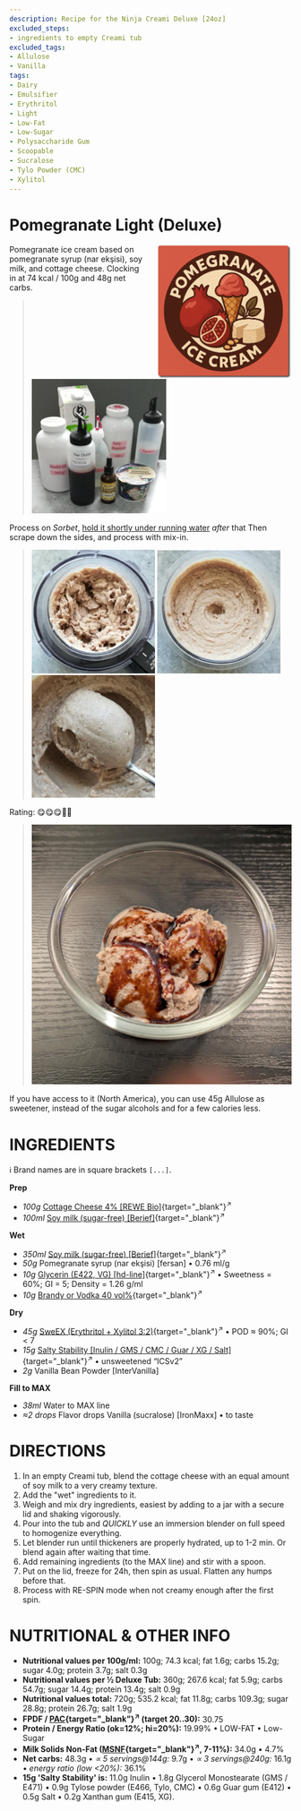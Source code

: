 ```yaml
---
description: Recipe for the Ninja Creami Deluxe [24oz]
excluded_steps:
- ingredients to empty Creami tub
excluded_tags:
- Allulose
- Vanilla
tags:
- Dairy
- Emulsifier
- Erythritol
- Light
- Low-Fat
- Low-Sugar
- Polysaccharide Gum
- Scoopable
- Sucralose
- Tylo Powder (CMC)
- Xylitol
---
```

# Pomegranate Light (Deluxe)
<img style="float: right; margin-left: 1.5em;" width=240 alt="Logo" src="logo-pomegranate-light.png" />

Pomegranate ice cream based on pomegranate syrup (nar ekşisi), soy milk, and cottage cheese. Clocking in at 74 kcal / 100g and 48g net carbs.

> <img width=240 alt="Ingredients" src="Pomegranate-Light_2025-07-16_1.jpg" class="zoomable" />

Process on *Sorbet*, [hold it shortly under running water](https://jhermann.github.io/ice-creamery/info/tips%2Btricks/#handling-of-icy-sides-bottom) *after* that
Then scrape down the sides, and process with mix-in.

> <img width=220 alt="Spun Ice Cream" src="Pomegranate-Light_2025-07-17_1.jpg" class="zoomable" />
> <img width=220 alt="After Mix-in" src="Pomegranate-Light_2025-07-17_2.jpg" class="zoomable" />
> <img width=220 alt="Scooped" src="Pomegranate-Light_2025-07-17_3.jpg" class="zoomable" />

Rating: 😋😋😋🔴🔴

> <img width=480 alt="Served" src="Pomegranate-Light_2025-07-17_4.jpg" class="zoomable" />

If you have access to it (North America), you can use 45g Allulose as sweetener,
instead of the sugar alcohols and for a few calories less.

# INGREDIENTS

ℹ️ Brand names are in square brackets `[...]`.

**Prep**

  - _100g_ [Cottage Cheese 4% \[REWE Bio\]](/ice-creamery/info/ingredients/#cottage-cheese){target="_blank"}<sup>↗</sup>
  - _100ml_ [Soy milk (sugar-free) \[Berief\]](/ice-creamery/info/ingredients/#soy-milk){target="_blank"}<sup>↗</sup>

**Wet**

  - _350ml_ [Soy milk (sugar-free) \[Berief\]](/ice-creamery/info/ingredients/#soy-milk){target="_blank"}<sup>↗</sup>
  - _50g_ Pomegranate syrup (nar ekşisi) [fersan] • 0.76 ml/g
  - _10g_ [Glycerin (E422, VG) \[hd-line\]](/ice-creamery/info/ingredients/#vegetable-glycerin-glycerol-vg-e422){target="_blank"}<sup>↗</sup> • Sweetness = 60%; GI = 5; Density = 1.26 g/ml
  - _10g_ [Brandy or Vodka 40 vol%](/ice-creamery/info/ingredients/#alcohol-ethanol){target="_blank"}<sup>↗</sup>

**Dry**

  - _45g_ [SweEX (Erythritol + Xylitol 3:2)](/ice-creamery/info/ingredients/#sweex-erythritol-xylitol-blend){target="_blank"}<sup>↗</sup> • POD ≈ 90%; GI < 7
  - _15g_ [Salty Stability \[Inulin / GMS / CMC / Guar / XG / Salt\]](/ice-creamery/S/Salty%20Stability/){target="_blank"}<sup>↗</sup> • unsweetened “ICSv2”
  - _2g_ Vanilla Bean Powder [InterVanilla]

**Fill to MAX**

  - _38ml_ Water to MAX line
  - _≈2 drops_ Flavor drops Vanilla (sucralose) [IronMaxx] • to taste

# DIRECTIONS

 1. In an empty Creami tub, blend the cottage cheese with an equal amount of soy milk to a very creamy texture.
 1. Add the "wet" ingredients to it.
 1. Weigh and mix dry ingredients, easiest by adding to a jar with a secure lid and shaking vigorously.
 1. Pour into the tub and *QUICKLY* use an immersion blender on full speed to homogenize everything.
 1. Let blender run until thickeners are properly hydrated, up to 1-2 min. Or blend again after waiting that time.
 1. Add remaining ingredients (to the MAX line) and stir with a spoon.
 1. Put on the lid, freeze for 24h, then spin as usual. Flatten any humps before that.
 1. Process with RE-SPIN mode when not creamy enough after the first spin.

# NUTRITIONAL & OTHER INFO
- **Nutritional values per 100g/ml:** 100g; 74.3 kcal; fat 1.6g; carbs 15.2g; sugar 4.0g; protein 3.7g; salt 0.3g
- **Nutritional values per ½ Deluxe Tub:** 360g; 267.6 kcal; fat 5.9g; carbs 54.7g; sugar 14.4g; protein 13.4g; salt 0.9g
- **Nutritional values total:** 720g; 535.2 kcal; fat 11.8g; carbs 109.3g; sugar 28.8g; protein 26.7g; salt 1.9g
- **FPDF / [PAC](/ice-creamery/info/glossary/#potere-anti-congelante-pac){target="_blank"}<sup>↗</sup> (target 20..30):** 30.75
- **Protein / Energy Ratio (ok=12%; hi=20%):** 19.99% • LOW-FAT • Low-Sugar
- **Milk Solids Non-Fat ([MSNF](/ice-creamery/info/glossary/#milk-solids-not-fat-msnf){target="_blank"}<sup>↗</sup>, 7-11%):** 34.0g • 4.7%
- **Net carbs:** 48.3g • *∝ 5 servings@144g:* 9.7g • *∝ 3 servings@240g:* 16.1g • *energy ratio (low <20%):* 36.1%
- **15g 'Salty Stability' is:** 11.0g Inulin • 1.8g Glycerol Monostearate (GMS / E471) • 0.9g Tylose powder (E466, Tylo, CMC) • 0.6g Guar gum (E412) • 0.5g Salt • 0.2g Xanthan gum (E415, XG).
